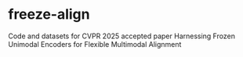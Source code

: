 # freeze-align
Code and datasets for CVPR 2025 accepted paper Harnessing Frozen Unimodal Encoders for Flexible Multimodal Alignment
